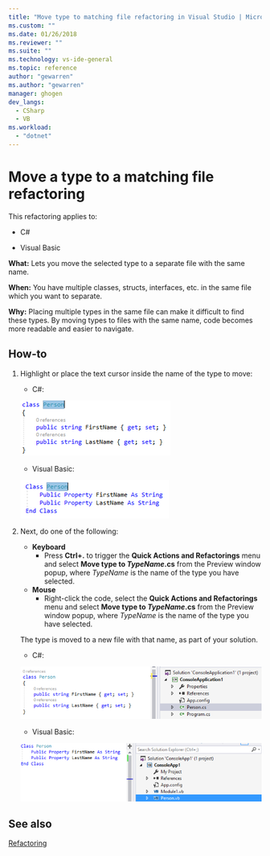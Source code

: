 ```yaml
---
title: "Move type to matching file refactoring in Visual Studio | Microsoft Docs"
ms.custom: ""
ms.date: 01/26/2018
ms.reviewer: ""
ms.suite: ""
ms.technology: vs-ide-general
ms.topic: reference
author: "gewarren"
ms.author: "gewarren"
manager: ghogen
dev_langs: 
  - CSharp
  - VB
ms.workload: 
  - "dotnet"
---
```

# Move a type to a matching file refactoring

This refactoring applies to:

- C#

- Visual Basic

**What:** Lets you move the selected type to a separate file with the same name.

**When:** You have multiple classes, structs, interfaces, etc. in the same file which you want to separate.

**Why:** Placing multiple types in the same file can make it difficult to find these types. By moving types to files with the same name, code becomes more readable and easier to navigate.

## How-to

1. Highlight or place the text cursor inside the name of the type to move:

   - C#:

    ![Highlighted code - C#](media/movetype-highlight-cs.png)

   - Visual Basic:

    ![Highlighted code - Visual Basic](media/movetype-highlight-vb.png)

1. Next, do one of the following:

   - **Keyboard**
     - Press **Ctrl+.** to trigger the **Quick Actions and Refactorings** menu and select **Move type to *TypeName*.cs** from the Preview window popup, where *TypeName* is the name of the type you have selected.
   - **Mouse**
     - Right-click the code, select the **Quick Actions and Refactorings** menu and select **Move type to *TypeName*.cs** from the Preview window popup, where *TypeName* is the name of the type you have selected.

   The type is moved to a new file with that name, as part of your solution.

   - C#:

    ![Inline result - C#](media/movetype-result-cs.png)

   - Visual Basic:

    ![Inline result - Visual Basic](media/movetype-result-vb.png)

## See also

[Refactoring](../refactoring-in-visual-studio.md)